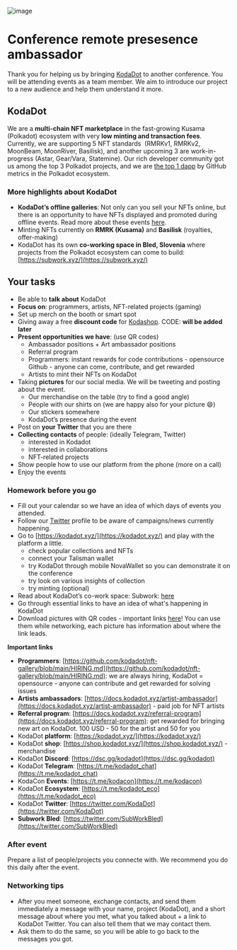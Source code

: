 
![image](https://user-images.githubusercontent.com/5887929/220446980-44646300-a999-41a3-aed5-21c5875b8f9c.png)


# **Conference remote presesence ambassador**

Thank you for helping us by bringing [KodaDot](https://kodadot.xyz/) to another conference. You will be attending events as a team member. We aim to introduce our project to a new audience and help them understand it more.

## KodaDot

We are a **multi-chain NFT marketplace** in the fast-growing Kusama (Polkadot) ecosystem with very **low minting and transaction fees**. Currently, we are supporting 5 NFT standards  (RMRKv1, RMRKv2, MoonBeam, MoonRiver, Basilisk), and another upcoming 3 are work-in-progress (Astar, Gear/Vara, Statemine). Our rich developer community got us among the top 3 Polkadot projects, and we are [the top 1 dapp](https://github.com/topics/polkadot) by GitHub metrics in the Polkadot ecosystem.

### More highlights about KodaDot

- **KodaDot’s offline galleries**: Not only can you sell your NFTs online, but there is an opportunity to have NFTs displayed and promoted during offline events. Read more about these events [here](https://luuu.substack.com/p/kodadot-offline-nft-galleries-in).
- Minting NFTs currently on **RMRK (Kusama)** and **Basilisk** (royalties, offer-making)
- KodaDot has its own **co-working space in Bled, Slovenia** where projects from the Polkadot ecosystem can come to build: [https://subwork.xyz/](https://subwork.xyz/)

## Your tasks

- Be able to **talk about** KodaDot
- **Focus on**: programmers, artists, NFT-related projects (gaming)
- Set up merch on the booth or smart spot
- Giving away a free **discount code** for [Kodashop](https://shop.kodadot.xyz/). CODE: **will be added later**
- **Present opportunities we have**: (use QR codes)
    - Ambassador positions + Art ambassador positions
    - Referral program
    - Programmers: instant rewards for code contributions - opensource Github - anyone can come, contribute, and get rewarded
    - Artists to mint their NFTs on KodaDot
- Taking **pictures** for our social media. We will be tweeting and posting about the event.
    - Our merchandise on the table (try to find a good angle)
    - People with our shirts on (we are happy also for your picture 😄)
    - Our stickers somewhere
    - KodaDot’s presence during the event
- Post on **your Twitter** that you are there
- **Collecting contacts** of people: (ideally Telegram, Twitter)
    - interested in Kodadot
    - interested in collaborations
    - NFT-related projects
- Show people how to use our platform from the phone (more on a call)
- Enjoy the events

### Homework before you go

- Fill out your calendar so we have an idea of which days of events you attended.
- Follow our [Twitter](https://twitter.com/KodaDot) profile to be aware of campaigns/news currently happening.
- Go to [https://kodadot.xyz/](https://kodadot.xyz/) and play with the platform a little.
    - check popular collections and NFTs
    - connect your Talisman wallet
    - try KodaDot through mobile NovaWallet so you can demonstrate it on the conference
    - try look on various insights of collection
    - try minting (optional)
- Read about KodaDot’s co-work space: Subwork: [here](https://luuu.substack.com/p/why-subwork-bled)
- Go through essential links to have an idea of what's happening in KodaDot
- Download pictures with QR codes - important links [here](https://drive.google.com/drive/folders/13yKcGsXOlmo02m6uvSaCHJFiWd-QpfHJ?usp=sharing)! You can use them while networking, each picture has information about where the link leads.

**Important links**

- **Programmers**: [https://github.com/kodadot/nft-gallery/blob/main/HIRING.md](https://github.com/kodadot/nft-gallery/blob/main/HIRING.md): we are always hiring, KodaDot = opensource - anyone can contribute and get rewarded for solving issues
- **Artists ambassadors**: [https://docs.kodadot.xyz/artist-ambassador](https://docs.kodadot.xyz/artist-ambassador) - paid job for NFT artists
- **Referral program**: [https://docs.kodadot.xyz/referral-program](https://docs.kodadot.xyz/referral-program): get rewarded for bringing new art on KodaDot. 100 USD - 50 for the artist and 50 for you
- KodaDot **platform**: [https://kodadot.xyz/](https://kodadot.xyz/)
- KodaDot **shop**: [https://shop.kodadot.xyz/](https://shop.kodadot.xyz/) - merchandise
- KodaDot **Discord**: [https://dsc.gg/kodadot](https://dsc.gg/kodadot)
- KodaDot **Telegram**: [https://t.me/kodadot_chat](https://t.me/kodadot_chat)
- KodaCon **Events**: [https://t.me/kodacon](https://t.me/kodacon)
- KodaDot **Ecosystem**: [https://t.me/kodadot_eco](https://t.me/kodadot_eco)
- KodaDot **Twitter**: [https://twitter.com/KodaDot](https://twitter.com/KodaDot)
- **Subwork Bled**: [https://twitter.com/SubWorkBled](https://twitter.com/SubWorkBled)

### After event

Prepare a list of people/projects you connecte with. We recommend you do this daily after the event.


### Networking tips

- After you meet someone, exchange contacts, and send them immediately a message with your name, project (KodaDot), and a short message about where you met, what you talked about + a link to KodaDot Twitter. You can also tell them that we may contact them.
- Ask them to do the same, so you will be able to go back to the messages you got.
